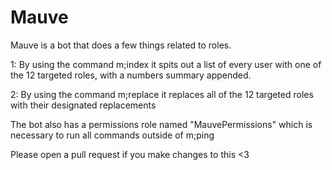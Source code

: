 # Mauve

Mauve is a bot that does a few things related to roles.

1: By using the command m;index it spits out a list of every user with one of the 12 targeted roles, with a numbers summary appended.

2: By using the command m;replace it replaces all of the 12 targeted roles with their designated replacements

The bot also has a permissions role named "MauvePermissions" which is necessary to run all commands outside of m;ping

Please open a pull request if you make changes to this <3
